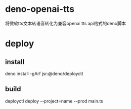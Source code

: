 # deno-openai-tts
将微软tts文本转语音转化为兼容openai tts api格式的deno脚本
# deploy
## install
deno install -gArf jsr:@deno/deployctl
## build
deployctl deploy --project=name --prod main.ts
